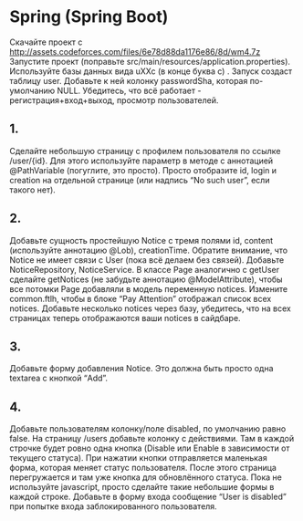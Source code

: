 # Spring (Spring Boot)

Скачайте проект с http://assets.codeforces.com/files/6e78d88da1176e86/8d/wm4.7z Запустите проект (поправьте src/main/resources/application.properties). Используйте базы данных вида uXXc (в конце буква c) . Запуск создаст таблицу user. Добавьте к ней колонку passwordSha, которая по-умолчанию NULL. Убедитесь, что всё работает - регистрация+вход+выход, просмотр пользователей.

## 1.
Сделайте небольшую страницу с профилем пользователя по ссылке /user/{id}. Для этого используйте параметр в методе с аннотацией @PathVariable (погуглите, это просто). Просто отобразите id, login и creation на отдельной странице (или надпись “No such user”, если такого нет).

## 2.
Добавьте сущность простейшую Notice с тремя полями id, content (используйте аннотацию @Lob), creationTime. Обратите внимание, что Notice не имеет связи с User (пока всё делаем без связей). Добавьте NoticeRepository, NoticeService. В классе Page аналогично с getUser сделайте getNotices (не забудьте аннотацию @ModelAttribute), чтобы все потомки Page добавляли в модель переменную notices. Измените common.ftlh, чтобы в блоке “Pay Attention” отображал список всех notices. Добавьте несколько notices через базу, убедитесь, что на всех страницах теперь отображаются ваши notices в сайдбаре.

## 3.
Добавьте форму добавления Notice. Это должна быть просто одна textarea с кнопкой “Add”.

## 4. 
Добавьте пользователям колонку/поле disabled, по умолчанию равно false. На страницу /users добавьте колонку с действиями. Там в каждой строчке будет ровно одна кнопка (Disable или Enable в зависимости от текущего статуса). При нажатии кнопки отправляется маленькая форма, которая меняет статус пользователя. После этого страница перегружается и там уже кнопка для обновлённого статуса. Пока не используйте javascript, просто сделайте такие небольшие формы в каждой строке. Добавьте в форму входа сообщение “User is disabled” при попытке входа заблокированного пользователя.


